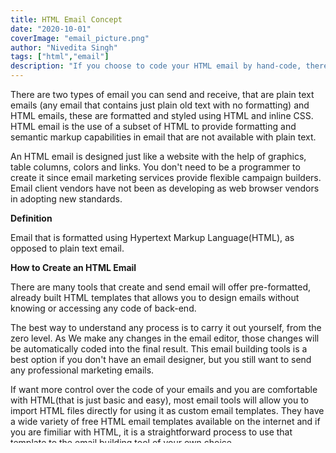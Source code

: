 ```yaml
---
title: HTML Email Concept
date: "2020-10-01"
coverImage: "email_picture.png"
author: "Nivedita Singh"
tags: ["html","email"]
description: "If you choose to code your HTML email by hand-code, there are many different things needs to use during creating HTML email"
---
```


There are two types of email you can send and receive, that are plain text emails (any email that contains just plain old text with no formatting) and HTML emails, these are formatted and styled using HTML and inline CSS.
HTML email is the use of a subset of HTML to provide formatting and semantic markup capabilities in email that are not available with plain text.

An HTML email is designed just like a website with the help of graphics, table columns, colors and links. You don't need to be a programmer to create it since email marketing services provide flexible campaign builders. Email client vendors have not been as developing as web browser vendors in adopting new standards. 

**Definition**

Email that is formatted using Hypertext Markup Language(HTML), as opposed to plain text email.

**How to Create an HTML Email**

There are many tools that create and send email will offer pre-formatted, already built HTML templates that allows you to design emails without knowing or accessing any code of back-end.

The best way to understand any process is to carry it out yourself, from the zero level. As We make any changes in the email editor, those changes will be automatically coded into the final result. This email building tools is a best option if you don't have an email designer, but you still want to send any professional  marketing emails.

If want more control over the code of your emails and you are comfortable with HTML(that is just basic and easy), most email tools will allow you to import HTML files directly for using it as custom email templates. They have a wide variety of free HTML email templates available on the internet and if you are fimiliar with HTML, it is a straightforward process to use that template to the email building tool of your own choice.

To create an HTML email from scratch, you will need to have an advanced knowledge of HTML. Because creating an HTML email from scratch can be quite difficult, we recommend you working with a developer for this process or you may go with template for easy process.

**If you choose to code your HTML email by hand, These are the necessary steps need to use during creating HTML email :**

1. If design has animation then use .gif animated file because interactive elements like Flash, JavaScript, or HTML forms won't work in most email inboxes.
2. The perfect email template size should have 600-700 of max width.
3. Try to use HTML tables (HTML tables present tabular data in a semantic and structurally appropriate manner) for your presentation.
4. To improve the presentation of Web, use inline CSS within your HTML email.
5. CSS style should be either in a separate CSS file or below the body tag and not under the head tags.
6. To save yourself the trouble, avoid the use of CSS shorthand code.
7. Be sure to always use “display: block;" for your image tags (either inline or embedded CSS) because this takes the baseline out of the equation and keeps everything arranged neatly and in order.
8. The most genuine way of coding background colors is to use six digit hexadecimal code for color (like #000000 i.e. for black).
9. If you must have padding on columns it might be more cross-browser, so you can always create spacer DIVs in between the columns (or between rows).
10. Try adding a line-height and font-size of 1 under “<TD>” (or the desired size).
11. Inline styles to <TD> and tables are the right way to go for html emails.
12. You need to use absolute paths for your images.
13. In an HTML table, you can set the cellpadding and cellspacing to zero to eliminate the unwanted spacing in our layout.

**What if you have to design HTML emails to be sent through Outlook?**

1. Select more commands to customize your quick access toolbar(suggestion).
2. Choose "attach" function and then "add" it to the toolbar.
3. Open "attach a file" window from the quick access toolbar.
4. Select HTML file you need to import BUT do not click to INSERT yet.
5. Switch "insert" button with the "insert as a text" button and click.
6. Now, you just need to send it to your audience.

**You can check HTML Email Template here:**

https://github.com/designmodo/html-email-templates